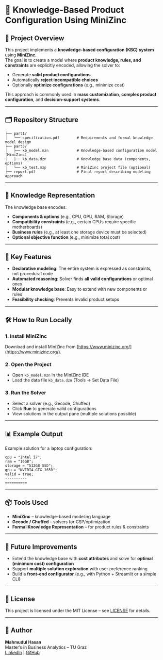 # 🧩 Knowledge-Based Product Configuration Using MiniZinc

## 📌 Project Overview
This project implements a **knowledge-based configuration (KBC) system** using **MiniZinc**.  
The goal is to create a model where **product knowledge, rules, and constraints** are explicitly encoded, allowing the solver to:
- Generate **valid product configurations**
- Automatically **reject incompatible choices**
- Optionally **optimize configurations** (e.g., minimize cost)

This approach is commonly used in **mass customization**, **complex product configuration**, and **decision-support systems**.

---

## 🗂 Repository Structure
```
├── part1/
│   └── specification.pdf        # Requirements and formal knowledge model design
├── part3/
│   ├── kb_model.mzn             # Knowledge-based configuration model (MiniZinc)
│   ├── kb_data.dzn              # Knowledge base data (components, options)
│   └── kb_test.mzp              # MiniZinc project file (optional)
├── report.pdf                   # Final report describing modeling approach
```

---

## 🧠 Knowledge Representation
The knowledge base encodes:
- **Components & options** (e.g., CPU, GPU, RAM, Storage)
- **Compatibility constraints** (e.g., certain CPUs require specific motherboards)
- **Business rules** (e.g., at least one storage device must be selected)
- **Optional objective function** (e.g., minimize total cost)

---

## 🔧 Key Features
- **Declarative modeling**: The entire system is expressed as constraints, not procedural code
- **Automated reasoning**: Solver finds **all valid configurations** or optimal ones
- **Modular knowledge base**: Easy to extend with new components or rules
- **Feasibility checking**: Prevents invalid product setups

---

## 🛠 How to Run Locally

### 1. Install MiniZinc
Download and install MiniZinc from [https://www.minizinc.org/](https://www.minizinc.org/).

### 2. Open the Project
- Open `kb_model.mzn` in the MiniZinc IDE
- Load the data file `kb_data.dzn` (Tools → Set Data File)

### 3. Run the Solver
- Select a solver (e.g., Gecode, Chuffed)
- Click **Run** to generate valid configurations
- View solutions in the output pane (multiple solutions possible)

---

## 📊 Example Output
Example solution for a laptop configuration:
```
cpu = "Intel i7";
ram = "16GB";
storage = "512GB SSD";
gpu = "NVIDIA GTX 1650";
valid = true;
----------
==========
```

---

## 📦 Tools Used
- **MiniZinc** – knowledge-based modeling language
- **Gecode / Chuffed** – solvers for CSP/optimization
- **Formal Knowledge Representation** – for product rules & constraints

---

## 🚀 Future Improvements
- Extend the knowledge base with **cost attributes** and solve for **optimal (minimum cost) configuration**
- Support **multiple solution exploration** with user preference ranking
- Build a **front-end configurator** (e.g., with Python + Streamlit or a simple CLI)

---

## 📜 License
This project is licensed under the MIT License – see [LICENSE](LICENSE) for details.

---

## 👤 Author
**Mahmudul Hasan**  
Master’s in Business Analytics – TU Graz  
[LinkedIn](https://www.linkedin.com/) | [GitHub](https://github.com/Mahmudul-Hasan-24)
